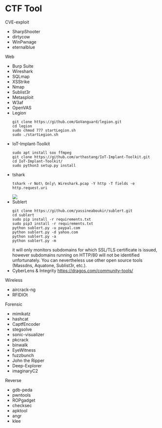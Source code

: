 # CTF Tool
CVE-exploit
* SharpShooter
* dirtycow
* WinPwnage
* eternalblue

Web
* Burp Suite
* Wireshark
* SQLmap
* XSStrike
* Nmap
* Sublist3r
* Metasploit
* W3af
* OpenVAS
* Legion
    ```shell
    git clone https://github.com/GoVanguard/legion.git
    cd legion
    sudo chmod 777 startLegion.sh
    sudo ./startLegion.sh
    ```
* IoT-Implant-Toolkit
    ```shell
    sudo apt install sox ffmpeg
    git clone https://github.com/arthastang/IoT-Implant-Toolkit.git
    cd IoT-Implant-Toolkit/
    sudo python3 setup.py install
    ```
* tshark 
    ```
    tshark -r Not\ Only\ Wireshark.pcap -Y http -T fields -e http.request.uri
    ```
    ![](https://i.imgur.com/Xp9Is9a.png)
* Sublert
    ```
    git clone https://github.com/yassineaboukir/sublert.git 
    cd sublert
    sudo pip install -r requirements.txt
    sudo pip3 install -r requirements.txt
    python sublert.py -u paypal.com
    python sublert.py -d yahoo.com
    python sublert.py -a
    python sublert.py -m
    ```
    it will only monitors subdomains for which SSL/TLS certificate is issued, however subdomains running on HTTP/80 will not be identified unfortunately. You can nevertheless use other open source tools (Massdns, Aquatone, Sublist3r, etc.).
* CyberLens & Integrity
    https://dragos.com/community-tools/

Wireless
* aircrack-ng
* RFIDIOt

Forensic
* mimikatz
* hashcat
* CaptfEncoder
* stegsolve
* sonic-visualizer
* pkcrack
* binwalk
* EyeWitness
* fuzzbunch
* John the Ripper
* Deep-Explorer​
* imaginaryC2

Reverse
* gdb-peda
* pwntools
* ROPgadget
* checksec
* apktool
* angr
* klee
